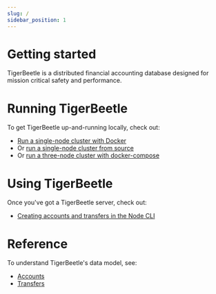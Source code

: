```yaml
---
slug: /
sidebar_position: 1
---
```


# Getting started

TigerBeetle is a distributed financial accounting database designed
for mission critical safety and performance.

# Running TigerBeetle

To get TigerBeetle up-and-running locally, check out:

* [Run a single-node cluster with Docker](./setup/with-docker)
* Or [run a single-node cluster from source](./setup/from-source)
* Or [run a three-node cluster with docker-compose](./setup/with-docker-compose)

# Using TigerBeetle

Once you've got a TigerBeetle server, check out:

* [Creating accounts and transfers in the Node CLI](./usage/node-cli.md)

# Reference

To understand TigerBeetle's data model, see:

* [Accounts](./reference/accounts12)
* [Transfers](./reference/transfers)
